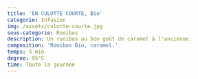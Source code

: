 ```yaml
---
title: 'EN CULOTTE COURTE, Bio'
categorie: Infusion
img: /assets/culotte-courte.jpg
sous-categorie: Rooibos
description: Un rooibos au bon goût de caramel à l'ancienne.
composition: 'Rooibos Bio, caramel.'
temps: 5 min
degree: 95°C
time: Toute la journée
---
```



